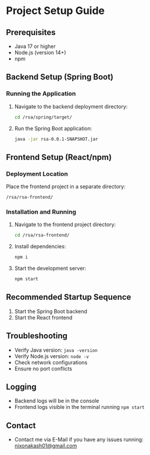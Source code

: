 # Project Setup Guide

## Prerequisites
- Java 17 or higher
- Node.js (version 14+)
- npm

## Backend Setup (Spring Boot)

### Running the Application
1. Navigate to the backend deployment directory:
   ```bash
   cd /rsa/spring/target/
   ```

2. Run the Spring Boot application:
   ```bash
   java -jar rsa-0.0.1-SNAPSHOT.jar
   ```

## Frontend Setup (React/npm)

### Deployment Location
Place the frontend project in a separate directory:
```
/rsa/rsa-frontend/
```

### Installation and Running
1. Navigate to the frontend project directory:
   ```bash
   cd /rsa/rsa-frontend/
   ```

2. Install dependencies:
   ```bash
   npm i
   ```

3. Start the development server:
   ```bash
   npm start
   ```

## Recommended Startup Sequence
1. Start the Spring Boot backend
2. Start the React frontend

## Troubleshooting
- Verify Java version: `java -version`
- Verify Node.js version: `node -v`
- Check network configurations
- Ensure no port conflicts

## Logging
- Backend logs will be in the console
- Frontend logs visible in the terminal running `npm start`

## Contact
- Contact me via E-Mail if you have any issues running: nixonakash01@gmail.com